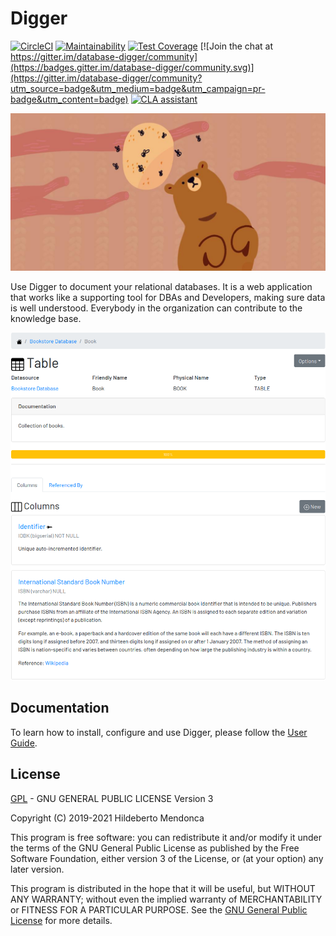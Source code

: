 # Digger

[![CircleCI](https://circleci.com/gh/htmfilho/digger/tree/master.svg?style=svg)](https://circleci.com/gh/htmfilho/digger/tree/master)
[![Maintainability](https://api.codeclimate.com/v1/badges/d7883e061b0c699fde4f/maintainability)](https://codeclimate.com/github/htmfilho/digger/maintainability)
[![Test Coverage](https://api.codeclimate.com/v1/badges/d7883e061b0c699fde4f/test_coverage)](https://codeclimate.com/github/htmfilho/digger/test_coverage)
[![Join the chat at https://gitter.im/database-digger/community](https://badges.gitter.im/database-digger/community.svg)](https://gitter.im/database-digger/community?utm_source=badge&utm_medium=badge&utm_campaign=pr-badge&utm_content=badge)
[![CLA assistant](https://cla-assistant.io/readme/badge/htmfilho/digger)](https://cla-assistant.io/htmfilho/digger)

![Banner](theme.jpg)

Use Digger to document your relational databases. It is a web application that works like a supporting tool for DBAs and Developers, making sure data is well understood. Everybody in the organization can contribute to the knowledge base.

![Screenshot](docs/images/table.png)

## Documentation 

To learn how to install, configure and use Digger, please follow the [User Guide].

## License

[GPL] - GNU GENERAL PUBLIC LICENSE Version 3

Copyright (C) 2019-2021 Hildeberto Mendonca

This program is free software: you can redistribute it and/or modify
it under the terms of the GNU General Public License as published by
the Free Software Foundation, either version 3 of the License, or
(at your option) any later version.

This program is distributed in the hope that it will be useful,
but WITHOUT ANY WARRANTY; without even the implied warranty of
MERCHANTABILITY or FITNESS FOR A PARTICULAR PURPOSE.  See the
[GNU General Public License][GPL] for more details.

[user guide]: https://www.hildeberto.com/digger/
[GPL]: https://github.com/htmfilho/digger/blob/master/LICENSE
